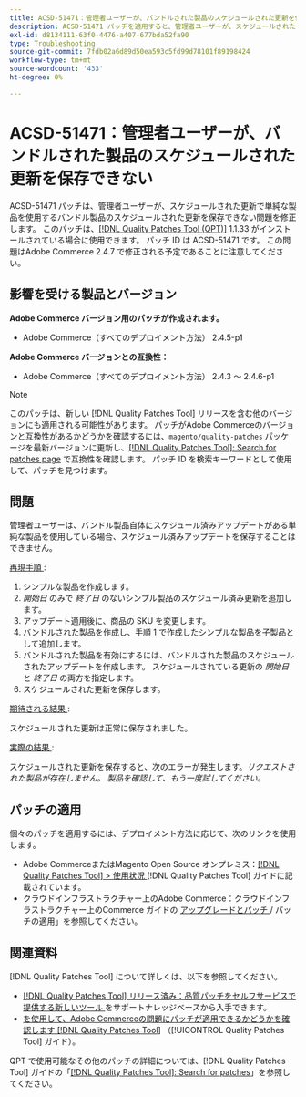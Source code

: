 ```yaml
---
title: ACSD-51471：管理者ユーザーが、バンドルされた製品のスケジュールされた更新を保存できない
description: ACSD-51471 パッチを適用すると、管理者ユーザーが、スケジュールされたアップデートで単純な製品を使用するバンドル製品のスケジュールされたアップデートを保存できないAdobe Commerceの問題を修正できます。
exl-id: d8134111-63f0-4476-a407-677bda52fa90
type: Troubleshooting
source-git-commit: 7fdb02a6d89d50ea593c5fd99d78101f89198424
workflow-type: tm+mt
source-wordcount: '433'
ht-degree: 0%

---
```


# ACSD-51471：管理者ユーザーが、バンドルされた製品のスケジュールされた更新を保存できない

ACSD-51471 パッチは、管理者ユーザーが、スケジュールされた更新で単純な製品を使用するバンドル製品のスケジュールされた更新を保存できない問題を修正します。 このパッチは、[[!DNL Quality Patches Tool (QPT)]](https://experienceleague.adobe.com/en/docs/commerce-operations/tools/quality-patches-tool/quality-patches-tool-to-self-serve-quality-patches) 1.1.33 がインストールされている場合に使用できます。 パッチ ID は ACSD-51471 です。 この問題はAdobe Commerce 2.4.7 で修正される予定であることに注意してください。

## 影響を受ける製品とバージョン

**Adobe Commerce バージョン用のパッチが作成されます。**

* Adobe Commerce（すべてのデプロイメント方法） 2.4.5-p1

**Adobe Commerce バージョンとの互換性：**

* Adobe Commerce（すべてのデプロイメント方法） 2.4.3 ～ 2.4.6-p1

>[!NOTE]
>
>このパッチは、新しい [!DNL Quality Patches Tool] リリースを含む他のバージョンにも適用される可能性があります。 パッチがAdobe Commerceのバージョンと互換性があるかどうかを確認するには、`magento/quality-patches` パッケージを最新バージョンに更新し、[[!DNL Quality Patches Tool]: Search for patches page](https://experienceleague.adobe.com/tools/commerce-quality-patches/index.html) で互換性を確認します。 パッチ ID を検索キーワードとして使用して、パッチを見つけます。

## 問題

管理者ユーザーは、バンドル製品自体にスケジュール済みアップデートがある単純な製品を使用している場合、スケジュール済みアップデートを保存することはできません。

<u> 再現手順 </u>:

1. シンプルな製品を作成します。
1. *開始日* のみで *終了日* のないシンプル製品のスケジュール済み更新を追加します。
1. アップデート適用後に、商品の SKU を変更します。
1. バンドルされた製品を作成し、手順 1 で作成したシンプルな製品を子製品として追加します。
1. バンドルされた製品を有効にするには、バンドルされた製品のスケジュールされたアップデートを作成します。 スケジュールされている更新の *開始日* と *終了日* の両方を指定します。
1. スケジュールされた更新を保存します。

<u> 期待される結果 </u>:

スケジュールされた更新は正常に保存されました。

<u> 実際の結果 </u>:

スケジュールされた更新を保存すると、次のエラーが発生します。*リクエストされた製品が存在しません。 製品を確認して、もう一度試してください。*

## パッチの適用

個々のパッチを適用するには、デプロイメント方法に応じて、次のリンクを使用します。

* Adobe CommerceまたはMagento Open Source オンプレミス：[[!DNL Quality Patches Tool] > 使用状況 ](/help/tools/quality-patches-tool/usage.md)[!DNL Quality Patches Tool] ガイドに記載されています。
* クラウドインフラストラクチャー上のAdobe Commerce：クラウドインフラストラクチャー上のCommerce ガイドの [ アップグレードとパッチ ](https://experienceleague.adobe.com/docs/commerce-cloud-service/user-guide/develop/upgrade/apply-patches.html)/ パッチの適用」を参照してください。

## 関連資料

[!DNL Quality Patches Tool] について詳しくは、以下を参照してください。

* [[!DNL Quality Patches Tool]  リリース済み：品質パッチをセルフサービスで提供する新しいツール ](https://experienceleague.adobe.com/en/docs/commerce-operations/tools/quality-patches-tool/quality-patches-tool-to-self-serve-quality-patches) をサポートナレッジベースから入手できます。
* [ を使用して、Adobe Commerceの問題にパッチが適用できるかどうかを確認します  [!DNL Quality Patches Tool]](/help/tools/quality-patches-tool/patches-available-in-qpt/check-patch-for-magento-issue-with-magento-quality-patches.md) （[!UICONTROL Quality Patches Tool] ガイド）。


QPT で使用可能なその他のパッチの詳細については、[!DNL Quality Patches Tool] ガイドの「[[!DNL Quality Patches Tool]: Search for patches](https://experienceleague.adobe.com/tools/commerce-quality-patches/index.html)」を参照してください。
